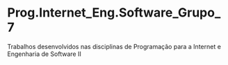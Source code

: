 # Prog.Internet_Eng.Software_Grupo_7
Trabalhos desenvolvidos nas disciplinas de Programação para a Internet e Engenharia de Software II
